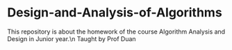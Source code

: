 # Design-and-Analysis-of-Algorithms
This repository is about the homework of the course Algorithm Analysis and Design in Junior year.\n
Taught by Prof Duan
